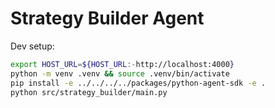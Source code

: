 # Strategy Builder Agent

Dev setup:

```bash
export HOST_URL=${HOST_URL:-http://localhost:4000}
python -m venv .venv && source .venv/bin/activate
pip install -e ../../../../packages/python-agent-sdk -e .
python src/strategy_builder/main.py
```


